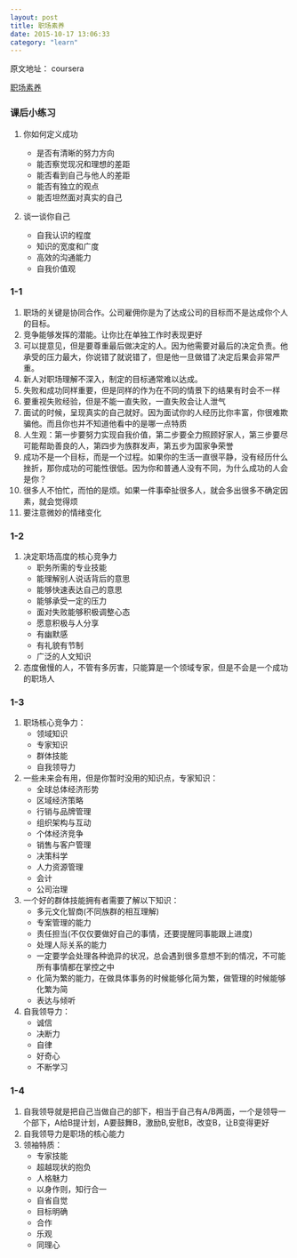 ```yaml
---
layout: post
title: 职场素养
date: 2015-10-17 13:06:33
category: "learn"
---
```


原文地址： coursera

[职场素养](https://www.coursera.org/learn/zhichang-suyang/home/week/1)


### 课后小练习

1. 你如何定义成功

	- 是否有清晰的努力方向
	- 能否察觉现况和理想的差距
	- 能否看到自己与他人的差距
	- 能否有独立的观点
	- 能否坦然面对真实的自己

2. 谈一谈你自己

	- 自我认识的程度
	- 知识的宽度和广度
	- 高效的沟通能力
	- 自我价值观


### 1-1

1. 职场的关键是协同合作。公司雇佣你是为了达成公司的目标而不是达成你个人的目标。
2. 竞争能够发挥的潜能。让你比在单独工作时表现更好
3. 可以提意见，但是要尊重最后做决定的人。因为他需要对最后的决定负责。他承受的压力最大，你说错了就说错了，但是他一旦做错了决定后果会非常严重。
4. 新人对职场理解不深入，制定的目标通常难以达成。
5. 失败和成功同样重要，但是同样的作为在不同的情景下的结果有时会不一样
6. 要重视失败经验，但是不能一直失败，一直失败会让人泄气
7. 面试的时候，呈现真实的自己就好。因为面试你的人经历比你丰富，你很难欺骗他。而且你也并不知道他看中的是哪一点特质
8. 人生观：第一步要努力实现自我价值，第二步要全力照顾好家人，第三步要尽可能帮助善良的人，第四步为族群发声，第五步为国家争荣誉
9. 成功不是一个目标，而是一个过程。如果你的生活一直很平静，没有经历什么挫折，那你成功的可能性很低。因为你和普通人没有不同，为什么成功的人会是你？
10. 很多人不怕忙，而怕的是烦。如果一件事牵扯很多人，就会多出很多不确定因素，就会觉得烦
11. 要注意微妙的情绪变化

### 1-2

1. 决定职场高度的核心竞争力
	- 职务所需的专业技能
	- 能理解别人说话背后的意思
	- 能够快速表达自己的意思
	- 能够承受一定的压力
	- 面对失败能够积极调整心态
	- 愿意积极与人分享
	- 有幽默感
	- 有礼貌有节制
	- 广泛的人文知识
2. 态度傲慢的人，不管有多厉害，只能算是一个领域专家，但是不会是一个成功的职场人


###  1-3

1. 职场核心竞争力：
	- 领域知识
	- 专家知识
	- 群体技能
	- 自我领导力
2. 一些未来会有用，但是你暂时没用的知识点，专家知识：
	- 全球总体经济形势
	- 区域经济策略
	- 行销与品牌管理
	- 组织架构与互动
	- 个体经济竞争
	- 销售与客户管理
	- 决策科学
	- 人力资源管理
	- 会计
	- 公司治理
3. 一个好的群体技能拥有者需要了解以下知识：
	- 多元文化智商(不同族群的相互理解)
	- 专案管理的能力
	- 责任担当(不仅仅要做好自己的事情，还要提醒同事能跟上进度)
	- 处理人际关系的能力
	- 一定要学会处理各种诡异的状况，总会遇到很多意想不到的情况，不可能所有事情都在掌控之中
	- 化简为繁的能力，在做具体事务的时候能够化简为繁，做管理的时候能够化繁为简
	- 表达与倾听
4. 自我领导力：
	- 诚信
	- 决断力
	- 自律
	- 好奇心
	- 不断学习

### 1-4

1. 自我领导就是把自己当做自己的部下，相当于自己有A/B两面，一个是领导一个部下，A给B提计划，A要鼓舞B，激励B,安慰B，改变B，让B变得更好
2. 自我领导力是职场的核心能力
3. 领袖特质：
	- 专家技能
	- 超越现状的抱负
	- 人格魅力
	- 以身作则，知行合一
	- 自省自觉
	- 目标明确
	- 合作
	- 乐观
	- 同理心